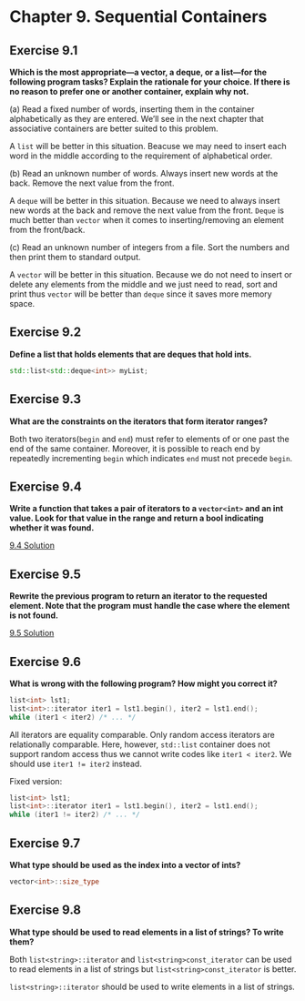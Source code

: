 # Chapter 9. Sequential Containers

## Exercise 9.1

**Which is the most appropriate—a vector, a deque, or a list—for the following program tasks? Explain the rationale for your choice. If there is no reason to prefer one or another container, explain why not.**

(a) Read a fixed number of words, inserting them in the container alphabetically as they are entered. We’ll see in the next chapter that associative containers are better suited to this problem.

A `list` will be better in this situation. Beacuse we may need to insert each word in the middle according to the requirement of alphabetical order.

(b) Read an unknown number of words. Always insert new words at the back. Remove the next value from the front.

A `deque` will be better in this situation. Because we need to always insert new words at the back and remove the next value from the front. `Deque` is much better than `vector` when it comes to inserting/removing an element from the front/back.

(c) Read an unknown number of integers from a file. Sort the numbers and then print them to standard output.

A `vector` will be better in this situation. Because we do not need to insert or delete any elements from the middle and we just need to read, sort and print thus `vector` will be better than `deque` since it saves more memory space.

## Exercise 9.2

**Define a list that holds elements that are deques that hold ints.**
```cpp
std::list<std::deque<int>> myList;
```

## Exercise 9.3

**What are the constraints on the iterators that form iterator ranges?**

Both two iterators(`begin` and `end`) must refer to elements of or one past the end of the same container. Moreover, it is possible to reach end by repeatedly incrementing `begin` which indicates `end` must not precede `begin`.

## Exercise 9.4

**Write a function that takes a pair of iterators to a `vector<int>` and an int value. Look for that value in the range and return a bool indicating whether it was found.**

[9.4 Solution](https://github.com/Yunxiang-Li/Cpp_Primer/blob/master/Chapter%209.%20Sequential%20Containers/Codes/9.4%20Solution.cpp)

## Exercise 9.5

**Rewrite the previous program to return an iterator to the requested element. Note that the program must handle the case where the element is not found.**

[9.5 Solution](https://github.com/Yunxiang-Li/Cpp_Primer/blob/master/Chapter%209.%20Sequential%20Containers/Codes/9.5%20Solution.cpp)

## Exercise 9.6

**What is wrong with the following program? How might you correct it?**

```cpp
list<int> lst1;
list<int>::iterator iter1 = lst1.begin(), iter2 = lst1.end();
while (iter1 < iter2) /* ... */
```

All iterators are equality comparable. Only random access iterators are relationally comparable. Here, however, `std::list` container does not support random access thus we cannot write codes like `iter1 < iter2`. We should use `iter1 != iter2` instead.

Fixed version:

```cpp
list<int> lst1;
list<int>::iterator iter1 = lst1.begin(), iter2 = lst1.end();
while (iter1 != iter2) /* ... */
```

## Exercise 9.7

**What type should be used as the index into a vector of ints?**

```cpp
vector<int>::size_type
```

## Exercise 9.8

**What type should be used to read elements in a list of strings? To write them?**

Both `list<string>::iterator` and `list<string>const_iterator` can be used to read elements in a list of strings but `list<string>const_iterator` is better.

`list<string>::iterator` should be used to write elements in a list of strings.
